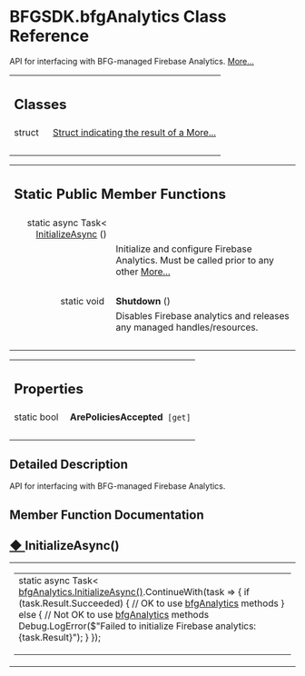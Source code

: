 # BFGSDK.bfgAnalytics Class Reference

<div class="contents"><p>API for interfacing with BFG-managed Firebase Analytics.    <a href="#details">More...</a></p><table class="memberdecls"><tr class="heading"><td colspan="2"><h2 class="groupheader"><a id="nested-classes" name="nested-classes"></a> Classes</h2></td></tr><tr class="memitem:"><td class="memItemLeft" align="right" valign="top">struct &#160;</td><td class="memItemRight" valign="bottom"><a class="el" href="#160;</td><td class="mdescRight">Struct indicating the result of a <a class="el" href="#details">More...</a><br /></td></tr><tr class="separator:"><td class="memSeparator" colspan="2">&#160;</td></tr></table><table class="memberdecls"><tr class="heading"><td colspan="2"><h2 class="groupheader"><a id="pub-static-methods" name="pub-static-methods"></a> Static Public Member Functions</h2></td></tr><tr class="memitem:a327774162869dc5ec1a42fea7afb0cda"><td class="memItemLeft" align="right" valign="top">static async Task&lt; <a class="el" href="#160;</td><td class="memItemRight" valign="bottom"><a class="el" href="#a327774162869dc5ec1a42fea7afb0cda">InitializeAsync</a> ()</td></tr><tr class="memdesc:a327774162869dc5ec1a42fea7afb0cda"><td class="mdescLeft">&#160;</td><td class="mdescRight">Initialize and configure Firebase Analytics. Must be called prior to any other <a class="el" href="#a327774162869dc5ec1a42fea7afb0cda">More...</a><br /></td></tr><tr class="separator:a327774162869dc5ec1a42fea7afb0cda"><td class="memSeparator" colspan="2">&#160;</td></tr><tr class="memitem:ab1b169fcce6e6b7f218421efafb0c220"><td class="memItemLeft" align="right" valign="top"><a id="ab1b169fcce6e6b7f218421efafb0c220" name="ab1b169fcce6e6b7f218421efafb0c220"></a> static void&#160;</td><td class="memItemRight" valign="bottom"><b>Shutdown</b> ()</td></tr><tr class="memdesc:ab1b169fcce6e6b7f218421efafb0c220"><td class="mdescLeft">&#160;</td><td class="mdescRight">Disables Firebase analytics and releases any managed handles/resources. <br /></td></tr><tr class="separator:ab1b169fcce6e6b7f218421efafb0c220"><td class="memSeparator" colspan="2">&#160;</td></tr></table><table class="memberdecls"><tr class="heading"><td colspan="2"><h2 class="groupheader"><a id="properties" name="properties"></a> Properties</h2></td></tr><tr class="memitem:aa8d97cbc8cd7cbd8ca46bb3e89d192fd"><td class="memItemLeft" align="right" valign="top"><a id="aa8d97cbc8cd7cbd8ca46bb3e89d192fd" name="aa8d97cbc8cd7cbd8ca46bb3e89d192fd"></a> static bool&#160;</td><td class="memItemRight" valign="bottom"><b>ArePoliciesAccepted</b><code> [get]</code></td></tr><tr class="separator:aa8d97cbc8cd7cbd8ca46bb3e89d192fd"><td class="memSeparator" colspan="2">&#160;</td></tr></table><a name="details" id="details"></a><h2 class="groupheader">Detailed Description</h2><div class="textblock"><p >API for interfacing with BFG-managed Firebase Analytics. </p></div><h2 class="groupheader">Member Function Documentation</h2><a id="a327774162869dc5ec1a42fea7afb0cda" name="a327774162869dc5ec1a42fea7afb0cda"></a><h2 class="memtitle"><span class="permalink"><a href="#a327774162869dc5ec1a42fea7afb0cda">&#9670;&nbsp;</a></span>InitializeAsync()</h2><div class="memitem"><div class="memproto"><table class="mlabels"><tr><td class="mlabels-left"><table class="memname"><tr><td class="memname">static async Task&lt; <a class="el" href="#a327774162869dc5ec1a42fea7afb0cda" title="Initialize and configure Firebase Analytics. Must be called prior to any other bfgAnalytics methods.">bfgAnalytics.InitializeAsync()</a>.ContinueWith(task =&gt; { if (task.Result.Succeeded) { // OK to use <a class="el" href="class_b_f_g_s_d_k_1_1bfg_analytics.html" title="API for interfacing with BFG-managed Firebase Analytics.">bfgAnalytics</a> methods } else { // Not OK to use <a class="el" href="class_b_f_g_s_d_k_1_1bfg_analytics.html" title="API for interfacing with BFG-managed Firebase Analytics.">bfgAnalytics</a> methods Debug.LogError($"Failed to initialize Firebase analytics: {task.Result}"); } }); </p></div></div></div> 
